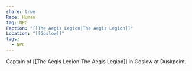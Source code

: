 ```yaml
---
share: true
Race: Human
tag: NPC
Faction: "[[The Aegis Legion|The Aegis Legion]]"
Location: "[[Goslow]]"
tags:
  - NPC
---
```


Captain of [[The Aegis Legion|The Aegis Legion]] in Goslow at Duskpoint. 